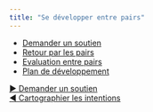 ```yaml
---
title: "Se développer entre pairs"
---
```


- [Demander un soutien](ask-for-help.html)
- [Retour par les pairs](peer-feedback.html)
- [Evaluation entre pairs](peer-review.html)
- [Plan de développement](development-plan.html)


[&#9654; Demander un soutien](ask-for-help.html)<br/>[&#9664; Cartographier les intentions](driver-mapping.html)

